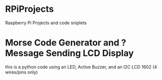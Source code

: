 # RPiProjects
Raspberry Pi Projects and code sniplets

# Morse Code Generator and ?Message Sending LCD Display
this is a python code using an LED, Active Buzzer, and an I2C LCD 1602 (4 wires/pins only)
